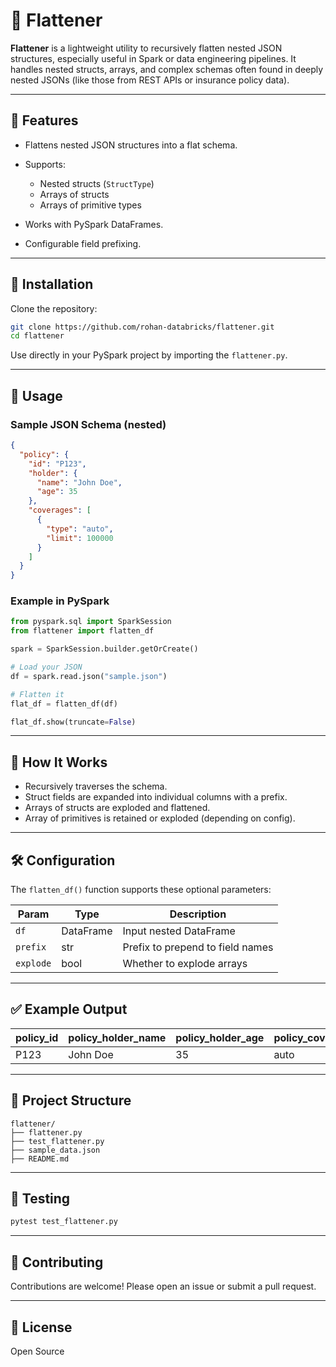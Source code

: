 # 🧰 Flattener

**Flattener** is a lightweight utility to recursively flatten nested JSON structures, especially useful in Spark or data engineering pipelines. It handles nested structs, arrays, and complex schemas often found in deeply nested JSONs (like those from REST APIs or insurance policy data).

---

## 🚀 Features

* Flattens nested JSON structures into a flat schema.
* Supports:

  * Nested structs (`StructType`)
  * Arrays of structs
  * Arrays of primitive types
* Works with PySpark DataFrames.
* Configurable field prefixing.

---

## 📆 Installation

Clone the repository:

```bash
git clone https://github.com/rohan-databricks/flattener.git
cd flattener
```

Use directly in your PySpark project by importing the `flattener.py`.

---

## 📄 Usage

### Sample JSON Schema (nested)

```json
{
  "policy": {
    "id": "P123",
    "holder": {
      "name": "John Doe",
      "age": 35
    },
    "coverages": [
      {
        "type": "auto",
        "limit": 100000
      }
    ]
  }
}
```

### Example in PySpark

```python
from pyspark.sql import SparkSession
from flattener import flatten_df

spark = SparkSession.builder.getOrCreate()

# Load your JSON
df = spark.read.json("sample.json")

# Flatten it
flat_df = flatten_df(df)

flat_df.show(truncate=False)
```

---

## 🧠 How It Works

* Recursively traverses the schema.
* Struct fields are expanded into individual columns with a prefix.
* Arrays of structs are exploded and flattened.
* Array of primitives is retained or exploded (depending on config).

---

## 🛠️ Configuration

The `flatten_df()` function supports these optional parameters:

| Param     | Type      | Description                      |
| --------- | --------- | -------------------------------- |
| `df`      | DataFrame | Input nested DataFrame           |
| `prefix`  | str       | Prefix to prepend to field names |
| `explode` | bool      | Whether to explode arrays        |

---

## ✅ Example Output

| policy\_id | policy\_holder\_name | policy\_holder\_age | policy\_coverages\_type | policy\_coverages\_limit |
| ---------- | -------------------- | ------------------- | ----------------------- | ------------------------ |
| P123       | John Doe             | 35                  | auto                    | 100000                   |

---

## 📁 Project Structure

```
flattener/
├── flattener.py
├── test_flattener.py
├── sample_data.json
├── README.md
```

---

## 🧪 Testing

```bash
pytest test_flattener.py
```

---

## 🤝 Contributing

Contributions are welcome! Please open an issue or submit a pull request.

---

## 📄 License

Open Source
